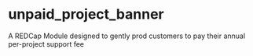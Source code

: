 # unpaid_project_banner
A REDCap Module designed to gently prod customers to pay their annual per-project support fee
